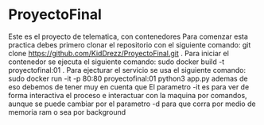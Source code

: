 # ProyectoFinal
Este es el proyecto de telematica, con contenedores  Para comenzar esta practica debes primero clonar el repositorio con el siguiente comando: git clone https://github.com/KidDrezz/ProyectoFinal.git .  Para iniciar el contenedor se ejecuta el siguiente comando: sudo docker build -t proyectofinal:01 .  Para ejecturar el servicio se usa el siguiente comando: sudo docker run -it -p 80:80 proyectofinal:01 python3 app.py  ademas de eso debemos de tener muy en cuenta que El parametro -it es para ver de forma interactiva el proceso e interactuar con la maquina por comandos, aunque se puede cambiar por el parametro -d para que corra por medio de memoria ram o sea por background
